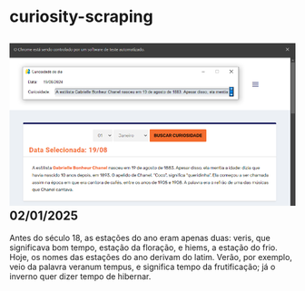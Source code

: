 # curiosity-scraping
![Budget](./execucao.png)
02/01/2025
-
Antes do século 18, as estações do ano eram apenas duas: veris, que significava bom tempo, estação da floração, e hiems, a estação do frio. Hoje, os nomes das estações do ano derivam do latim. Verão, por exemplo, veio da palavra veranum tempus, e significa tempo da frutificação; já o inverno quer dizer tempo de hibernar.
